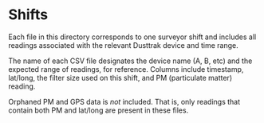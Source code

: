 # Shifts

Each file in this directory corresponds to one surveyor shift and includes all readings associated with the relevant Dusttrak device and time range.

The name of each CSV file designates the device name (A, B, etc) and the expected range of readings, for reference. Columns include timestamp, lat/long, the filter size used on this shift, and PM (particulate matter) reading.

Orphaned PM and GPS data is *not* included. That is, only readings that contain both PM and lat/long are present in these files.
